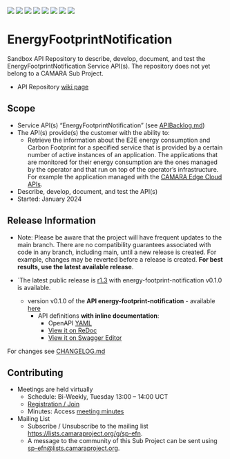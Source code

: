 <a href="https://github.com/camaraproject/EnergyFootprintNotification/commits/" title="Last Commit"><img src="https://img.shields.io/github/last-commit/camaraproject/EnergyFootprintNotification?style=plastic"></a>
<a href="https://github.com/camaraproject/EnergyFootprintNotification/issues" title="Open Issues"><img src="https://img.shields.io/github/issues/camaraproject/EnergyFootprintNotification?style=plastic"></a>
<a href="https://github.com/camaraproject/EnergyFootprintNotification/pulls" title="Open Pull Requests"><img src="https://img.shields.io/github/issues-pr/camaraproject/EnergyFootprintNotification?style=plastic"></a>
<a href="https://github.com/camaraproject/EnergyFootprintNotification/graphs/contributors" title="Contributors"><img src="https://img.shields.io/github/contributors/camaraproject/EnergyFootprintNotification?style=plastic"></a>
<a href="https://github.com/camaraproject/EnergyFootprintNotification" title="Repo Size"><img src="https://img.shields.io/github/repo-size/camaraproject/EnergyFootprintNotification?style=plastic"></a>
<a href="https://github.com/camaraproject/EnergyFootprintNotification/blob/main/LICENSE" title="License"><img src="https://img.shields.io/badge/License-Apache%202.0-green.svg?style=plastic"></a>
<a href="https://github.com/camaraproject/EnergyFootprintNotification/releases/latest" title="Latest Release"><img src="https://img.shields.io/github/release/camaraproject/EnergyFootprintNotification?style=plastic"></a>
<a href="https://github.com/camaraproject/Governance/blob/main/ProjectStructureAndRoles.md" title="Sandbox API Repository"><img src="https://img.shields.io/badge/Sandbox%20API%20Repository-yellow?style=plastic"></a>

# EnergyFootprintNotification

Sandbox API Repository to describe, develop, document, and test the EnergyFootprintNotification Service API(s). The repository does not yet belong to a CAMARA Sub Project. 

* API Repository [wiki page](https://lf-camaraproject.atlassian.net/wiki/x/aoDJAw)

## Scope

* Service API(s) “EnergyFootprintNotification” (see [APIBacklog.md](https://github.com/camaraproject/APIBacklog/blob/main/documentation/APIbacklog.md)) 
* The API(s) provide(s) the customer with the ability to:  
  * Retrieve the information about the E2E energy consumption and Carbon Footprint for a specified service that is provided by a certain number of active instances of an application. The applications that are monitored for their energy consumption are the ones managed by the operator and that run on top of the operator’s infrastructure. For example the application managed with the [CAMARA Edge Cloud APIs](https://github.com/camaraproject/EdgeCloud).
* Describe, develop, document, and test the API(s)
* Started: January 2024

## Release Information

* Note: Please be aware that the project will have frequent updates to the main branch. There are no compatibility guarantees associated with code in any branch, including main, until a new release is created. For example, changes may be reverted before a release is created. **For best results, use the latest available release**.

* `The latest public release is [r1.3](https://github.com/camaraproject/EnergyFootprintNotification/releases/tag/r1.3) with energy-footprint-notification v0.1.0 is available.
  * version v0.1.0 of the **API energy-footprint-notification** - available [here](https://github.com/camaraproject/EnergyFootprintNotification/tree/r1.3)
    * API definitions **with inline documentation**:
      * OpenAPI [YAML](https://github.com/camaraproject/EnergyFootprintNotification/blob/r1.3/code/API_definitions/energy-footprint-notification.yaml)
      * [View it on ReDoc](https://redocly.github.io/redoc/?url=https://raw.githubusercontent.com/camaraproject/EnergyFootprintNotification/refs/tags/r1.3/code/API_definitions/energy-footprint-notification.yaml&nocors) 
      * [View it on Swagger Editor](https://camaraproject.github.io/swagger-ui/?url=https://raw.githubusercontent.com/camaraproject/EnergyFootprintNotification/refs/tags/r1.3/code/API_definitions/energy-footprint-notification.yaml)

For changes see [CHANGELOG.md](https://github.com/camaraproject/EnergyFootprintNotification/blob/main/CHANGELOG.md)

## Contributing
* Meetings are held virtually <!-- for new, independent Sandbox API repositories request a meeting link from the LF admin team or replace the information with the existing meeting information of the Sub Project -->
    * Schedule: Bi-Weekly, Tuesday 13:00 – 14:00 UCT
    * [Registration / Join](https://zoom-lfx.platform.linuxfoundation.org/meeting/99704469014?password=31affe33-8c78-42f3-9cec-32efee113700)
    * Minutes: Access [meeting minutes](https://lf-camaraproject.atlassian.net/wiki/spaces/CAM/pages/67076164)
* Mailing List
    <!-- Note: the $mailinglistname$ is either already existing (for API Repositories within a Sub Projects) or will be created by the CAMARA Admin Team. -->
    * Subscribe / Unsubscribe to the mailing list https://lists.camaraproject.org/g/sp-efn.
    * A message to the community of this Sub Project can be sent using sp-efn@lists.camaraproject.org.
